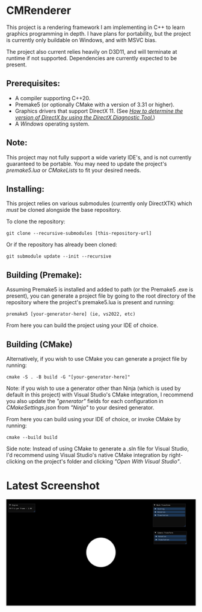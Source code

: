 # CMRenderer

This project is a rendering framework I am implementing in C++ to learn graphics programming in depth. I have plans for portability, but the project is currently only buildable on Windows, and with MSVC bias.

The project also current relies heavily on D3D11, and will terminate at runtime if not supported. Dependencies are currently expected to be present.

## Prerequisites:
- A compiler supporting C++20.
- Premake5 (or optionally CMake with a version of 3.31 or higher).
- Graphics drivers that support DirectX 11. (See *[How to determine the version of DirectX by using the DirectX Diagnostic Tool.](https://support.microsoft.com/en-us/topic/how-to-determine-the-version-of-directx-by-using-the-directx-diagnostic-tool-0c21cbce-55dc-2f9c-d3b1-f966c8339906#:~:text=Click%20Start%2C%20and%20then%20click,information%20for%20each%20DirectX%20file.)*)
- A *Windows* operating system.

## Note:
This project may not fully support a wide variety IDE's, and is not currently guaranteed to be portable.
You may need to update the project's *premake5.lua* or *CMakeLists* to fit your desired needs.

## Installing:
This project relies on various submodules (currently only DirectXTK)
which *must* be cloned alongside the base repository.

To clone the repository:
```
git clone --recursive-submodules [this-repository-url]
```

Or if the repository has already been cloned:
```
git submodule update --init --recursive
```

## Building (Premake):
Assuming Premake5 is installed and added to path (or the Premake5 .exe is present), you can generate
a project file by going to the root directory of the repository where the project's premake5.lua is
present and running:
```
premake5 [your-generator-here] (ie, vs2022, etc)
```
From here you can build the project using your IDE of choice.

## Building (CMake)
Alternatively, if you wish to use CMake you can generate a project file by running:
```
cmake -S . -B build -G "[your-generator-here]"
```
Note: if you wish to use a generator other than Ninja (which is used by default in this project)
with Visual Studio's CMake integration, I recommend you also update the *"generator"* fields for
each configuration in *CMakeSettings.json* from *"Ninja"* to your desired generator.

From here you can build using your IDE of choice, or invoke CMake by running:
```
cmake --build build
```

Side note: Instead of using CMake to generate a .sln file for Visual Studio, I'd recommend using
Visual Studio's native CMake integration by right-clicking on the project's folder and clicking *"Open With Visual Studio"*.

# Latest Screenshot
![Latest](https://github.com/mb-07fw/CMRenderer/blob/main/Images/Latest.PNG)
